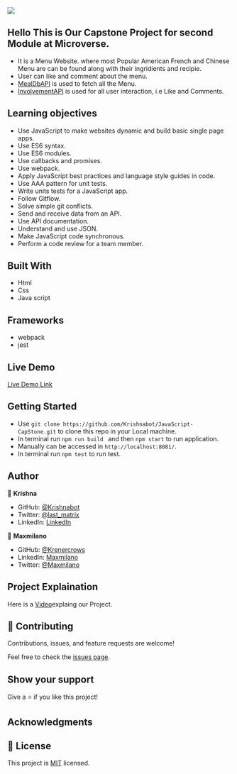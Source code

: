 ![](https://img.shields.io/badge/Microverse-blueviolet)
## Hello This is Our Capstone Project for second Module at Microverse.
- It is a Menu Website. where most Popular American French and Chinese Menu are can be found along with their ingridients and recipie.
- User can like and comment about the menu.
- [MealDbAPI](https://www.themealdb.com/api.php) is used  to fetch all the Menu. 
- [InvolvementAPI](https://www.notion.so/Involvement-API-869e60b5ad104603aa6db59e08150270) is used for all user interaction, i.e  Like and Comments. 

## Learning objectives
- Use JavaScript to make websites dynamic and build basic single page apps.
- Use ES6 syntax.
- Use ES6 modules.
- Use callbacks and promises.
- Use webpack.
- Apply JavaScript best practices and language style guides in code.
- Use AAA pattern for unit tests.
- Write units tests for a JavaScript app.
- Follow Gitflow.
- Solve simple git conflicts.
- Send and receive data from an API.
- Use API documentation.
- Understand and use JSON.
- Make JavaScript code synchronous.
- Perform a code review for a team member.

## Built With

- Html
- Css
- Java script

## Frameworks
- webpack
- jest

## Live Demo 

[Live Demo Link](https://krishnabot.github.io/JavaScript-CapStone/dist/)

## Getting Started 

- Use `git clone https://github.com/Krishnabot/JavaScript-CapStone.git` to clone this repo in your Local machine.
- In terminal  run `npm run build ` and then `npm start` to run application. 
- Manually can be accessed in `http://localhost:8081/`.
- In terminal run `npm test` to run test. 

## Author

👤 **Krishna**

- GitHub: [@Krishnabot](https://github.com/Krishnabot)
- Twitter: [@last_matrix](https://twitter.com/last_matrix)
- LinkedIn: [LinkedIn](https://www.linkedin.com/in/krishna-prasad-acharya-3596bb130/)

👤 **Maxmilano**

- GitHub: [@Krenercrows](https://github.com/renercrows)
- LinkedIn: [Maxmilano](https://github.com/renercrows)
- Twitter: [@Maxmilano](https://twitter.com/renercrows)

## Project Explaination
Here is a [Video](https://www.loom.com/share/69e3971a82174c95aad8cab4d4d1f23a)explaing our Project. 

## 🤝 Contributing

Contributions, issues, and feature requests are welcome!

Feel free to check the [issues page](https://github.com/Krishnabot/JavaScript-CapStone/issues).

## Show your support

Give a ⭐️ if you like this project!

## Acknowledgments

## 📝 License

This project is [MIT](./MIT.md) licensed.
